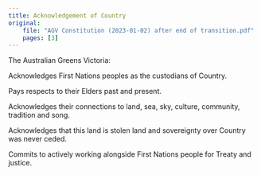 ```yaml
---
title: Acknowledgement of Country
original:
    file: "AGV Constitution (2023-01-02) after end of transition.pdf"
    pages: [3]
---
```


The Australian Greens Victoria:

Acknowledges First Nations peoples as the custodians of Country.

Pays respects to their Elders past and present.

Acknowledges their connections to land, sea, sky, culture, community,
tradition and song.

Acknowledges that this land is stolen land and sovereignty over Country
was never ceded.

Commits to actively working alongside First Nations people for Treaty
and justice.

